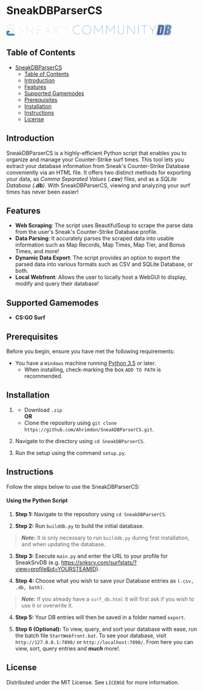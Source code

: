 # SneakDBParserCS

![image](assets/SneaksCommunity.png)

## Table of Contents

- [SneakDBParserCS](#sneakdbparsercs)
  - [Table of Contents](#table-of-contents)
  - [Introduction](#introduction)
  - [Features](#features)
  - [Supported Gamemodes](#supported-gamemodes)
  - [Prerequisites](#prerequisites)
  - [Installation](#installation)
  - [Instructions](#instructions)
  - [License](#license)

## Introduction
SneakDBParserCS is a highly-efficient Python script that enables you to organize and manage your Counter-Strike surf times. This tool lets you extract your database information from Sneak's Counter-Strike Database conveniently via an HTML file. It offers two distinct methods for exporting your data, as *Comma Separated Values (**.csv**)* files, and as a *SQLite Database (**.db**)*. With SneakDBParserCS, viewing and analyzing your surf times has never been easier!

## Features
- **Web Scraping**: The script uses BeautifulSoup to scrape the parse data from the user's Sneak's Counter-Strike Database profile.
- **Data Parsing**: It accurately parses the scraped data into usable information such as Map Records, Map Times, Map Tier, and Bonus Times, and more!
- **Dynamic Data Export**: The script provides an option to export the parsed data into various formats such as CSV and SQLite Database, or both. 
- **Local Webfront**: Allows the user to locally host a WebGUI to display, modify and query their database!

## Supported Gamemodes
- **CS:GO Surf**

## Prerequisites
Before you begin, ensure you have met the following requirements:
* You have a `Windows` machine running [Python 3.5](https://www.python.org/downloads/) or later.
  * When installing, check-marking the box `ADD TO PATH` is recommended.

## Installation

  
1. * Download `.zip`
     <br>
     **OR**
     <br>
   * Clone the repository using `git clone https://github.com/Ahrimdon/SneakDBParserCS.git`.

2. Navigate to the directory using `cd SneakDBParserCS`.

3. Run the setup using the command `setup.py`.

## Instructions
Follow the steps below to use the SneakDBParserCS:

#### **Using the Python Script**
1. **Step 1:** Navigate to the repository using `cd SneakDBParserCS`.

2. **Step 2:** Run `builddb.py` to build the initial database.

> ***Note:*** It is only necessary to run `builddb.py` during first installation, and when updating the database.

3. **Step 3:** Execute `main.py` and enter the URL to your profile for SneakSrvDB (e.g. https://snksrv.com/surfstats/?view=profile&id=YOURSTEAMID).

4. **Step 4:** Choose what you wish to save your Database entries as `(.csv, .db, both)`.

> ***Note:*** If you already have a `surf_db.html` it will first ask if you wish to use it or overwrite it.

4. **Step 5:** Your DB entries will then be saved in a folder named `export`.

5. **Step 6 (Optional):** To view, query, and sort your database with ease, run the batch file `StartWebfront.bat`. To see your database, visit `http://127.0.0.1:7890/` or `http://localhost:7890/`. From here you can view, sort, query entries and ***much*** more!.

## License
Distributed under the MIT License. See `LICENSE` for more information.
